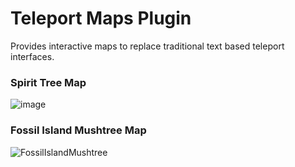# Teleport Maps Plugin

Provides interactive maps to replace traditional text based teleport interfaces.


### Spirit Tree Map
![image](https://github.com/MJHylkema/spirit-tree-map/assets/20365453/0c8217e5-5955-44c3-b3ea-79a212ca0977)

### Fossil Island Mushtree Map
![FossilIslandMushtree](https://github.com/MJHylkema/spirit-tree-map/assets/20365453/92a195b6-a739-4778-b002-33c440e0e82f)
